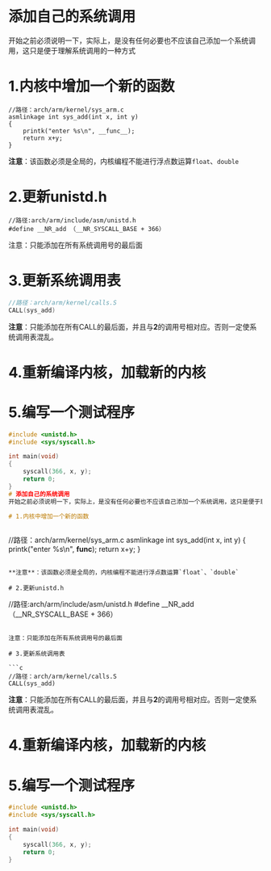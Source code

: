 # 添加自己的系统调用
开始之前必须说明一下，实际上，是没有任何必要也不应该自己添加一个系统调用，这只是便于理解系统调用的一种方式

# 1.内核中增加一个新的函数
    
```
//路径：arch/arm/kernel/sys_arm.c
asmlinkage int sys_add(int x, int y)
{
	printk("enter %s\n", __func__);
	return x+y;
}
```

**注意**：该函数必须是全局的，内核编程不能进行浮点数运算`float`、`double`

# 2.更新unistd.h

```
//路径:arch/arm/include/asm/unistd.h
#define __NR_add （__NR_SYSCALL_BASE + 366）
```

注意：只能添加在所有系统调用号的最后面

# 3.更新系统调用表

```c
//路径：arch/arm/kernel/calls.S
CALL(sys_add)
```
**注意**：只能添加在所有CALL的最后面，并且与**2**的调用号相对应。否则一定使系统调用表混乱。

# 4.重新编译内核，加载新的内核
# 5.编写一个测试程序

```c
#include <unistd.h>
#include <sys/syscall.h>

int main(void)
{
	syscall(366, x, y);
	return 0;
}
# 添加自己的系统调用
开始之前必须说明一下，实际上，是没有任何必要也不应该自己添加一个系统调用，这只是便于理解系统调用的一种方式

# 1.内核中增加一个新的函数
    
```
//路径：arch/arm/kernel/sys_arm.c
asmlinkage int sys_add(int x, int y)
{
	printk("enter %s\n", __func__);
	return x+y;
}
```

**注意**：该函数必须是全局的，内核编程不能进行浮点数运算`float`、`double`

# 2.更新unistd.h

```
//路径:arch/arm/include/asm/unistd.h
#define __NR_add （__NR_SYSCALL_BASE + 366）
```

注意：只能添加在所有系统调用号的最后面

# 3.更新系统调用表

```c
//路径：arch/arm/kernel/calls.S
CALL(sys_add)
```
**注意**：只能添加在所有CALL的最后面，并且与**2**的调用号相对应。否则一定使系统调用表混乱。

# 4.重新编译内核，加载新的内核
# 5.编写一个测试程序

```c
#include <unistd.h>
#include <sys/syscall.h>

int main(void)
{
	syscall(366, x, y);
	return 0;
}
```
